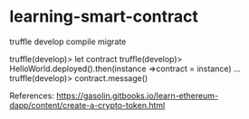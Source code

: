 # learning-smart-contract

truffle develop
compile
migrate

truffle(develop)> let contract
truffle(develop)> HelloWorld.deployed().then(instance =>contract = instance)
...
truffle(develop)> contract.message()


References:
https://gasolin.gitbooks.io/learn-ethereum-dapp/content/create-a-crypto-token.html